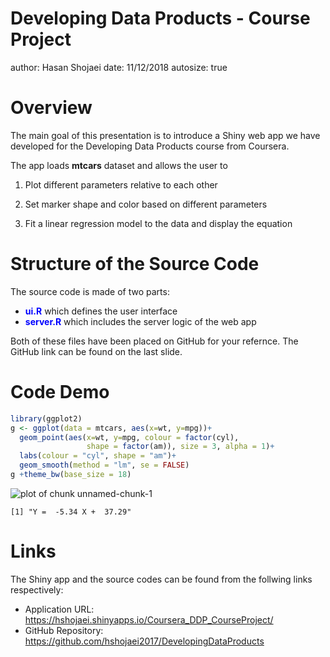 Developing Data Products - Course Project
========================================================
author: Hasan Shojaei
date: 11/12/2018
autosize: true

Overview
========================================================

The main goal of this presentation is to introduce a Shiny web app we have developed for the Developing Data Products course from Coursera. 

The app loads <span style="font-weight:bold;">mtcars</span> dataset and allows the user to 

1. Plot different parameters relative to each other

2. Set marker shape and color based on different parameters

3. Fit a linear regression model to the data and display the equation

Structure of the Source Code
========================================================

The source code is made of two parts:
- <span style="font-weight:bold; color:blue;">ui.R</span> which defines the user interface
- <span style="font-weight:bold; color:blue;">server.R</span> which includes the server logic of the web app

Both of these files have been placed on GitHub for your refernce. The GitHub link can be found on the last slide. 

Code Demo
========================================================


```r
library(ggplot2)
g <- ggplot(data = mtcars, aes(x=wt, y=mpg))+
  geom_point(aes(x=wt, y=mpg, colour = factor(cyl), 
                 shape = factor(am)), size = 3, alpha = 1)+
  labs(colour = "cyl", shape = "am")+
  geom_smooth(method = "lm", se = FALSE)
g +theme_bw(base_size = 18) 
```

![plot of chunk unnamed-chunk-1](DDP_CourseProject-figure/unnamed-chunk-1-1.png)


```
[1] "Y =  -5.34 X +  37.29"
```

Links
========================================================

The Shiny app and the source codes can be found from the follwing links respectively:

- Application URL: https://hshojaei.shinyapps.io/Coursera_DDP_CourseProject/
- GitHub Repository: https://github.com/hshojaei2017/DevelopingDataProducts

